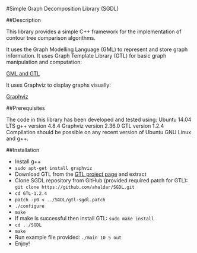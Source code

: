#Simple Graph Decomposition Library (SGDL)

##Description

This library provides a simple C++ framework for the implementation of contour tree comparison algorithms.

It uses the Graph Modelling Language (GML) to represent and store graph information. It uses Graph Template Library (GTL) for basic graph manipulation and computation:

[GML and GTL](http://www.fim.uni-passau.de/index.php?id=17297&L=1)

It uses Graphviz to display graphs visually:

[Graphviz](http://www.graphviz.org/)

##Prerequisites

The code in this library has been developed and tested using:
Ubuntu 14.04 LTS
g++ version 4.8.4
Graphviz version 2.36.0
GTL version 1.2.4
Compilation should be possible on any recent version of Ubuntu GNU Linux and g++.

##Installation

* Install g++
* `sudo apt-get install graphviz`
* Download GTL from the [GTL project page](http://www.fim.uni-passau.de/fileadmin/files/lehrstuhl/brandenburg/projekte/gtl/GTL-1.2.4-lgpl.tar.gz) and extract
* Clone SGDL repository from GitHub (provided required patch for GTL):
  `git clone https://github.com/ahaldar/SGDL.git`
* `cd GTL-1.2.4`
* `patch -p0 < ../SGDL/gtl-sgdl.patch`
* `./configure`
* `make`
* If make is successful then install GTL:
  `sudo make install`
* `cd ../SGDL`
* `make`
* Run example file provided:
  `./main 10 5 out`
* Enjoy!
